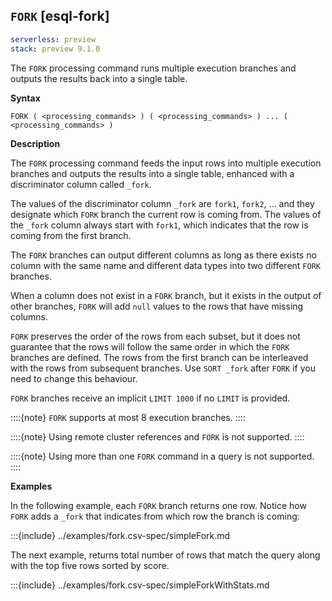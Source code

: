 ## `FORK` [esql-fork]

```yaml {applies_to}
serverless: preview
stack: preview 9.1.0
```

The `FORK` processing command runs multiple execution branches and outputs the
results back into a single table.

**Syntax**

```esql
FORK ( <processing_commands> ) ( <processing_commands> ) ... ( <processing_commands> )
```

**Description**

The `FORK` processing command feeds the input rows into multiple execution
branches and outputs the results into a single table, enhanced with a
discriminator column called `_fork`.

The values of the discriminator column `_fork` are `fork1`, `fork2`, ... and
they designate which `FORK` branch the current row is coming from.
The values of the `_fork` column always start with `fork1`, which indicates that
the row is coming from the first branch.

The `FORK` branches can output different columns as long as there exists no
column with the same name and different data types into two different `FORK`
branches.

When a column does not exist in a `FORK` branch, but it exists in the output of
other branches, `FORK` will add `null` values to the rows that have missing
columns.

`FORK` preserves the order of the rows from each subset, but it does not
guarantee that the rows will follow the same order in which the `FORK` branches
are defined. The rows from the first branch can be interleaved with the rows
from subsequent branches. Use `SORT _fork` after `FORK` if you need to change
this behaviour.

`FORK` branches receive an implicit `LIMIT 1000` if no `LIMIT` is provided.

::::{note}
`FORK` supports at most 8 execution branches.
::::

::::{note}
Using remote cluster references and `FORK` is not supported.
::::

::::{note}
Using more than one `FORK` command in a query is not supported.
::::

**Examples**

In the following example, each `FORK` branch returns one row.
Notice how `FORK` adds a `_fork` that indicates from which row the branch is
coming:

:::{include} ../examples/fork.csv-spec/simpleFork.md

The next example, returns total number of rows that match the query along with
the top five rows sorted by score.

:::{include} ../examples/fork.csv-spec/simpleForkWithStats.md
